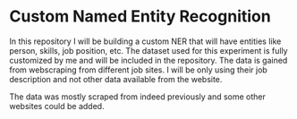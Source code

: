 # Custom Named Entity Recognition

In this repository I will be building a custom NER that will have entities like person, skills, job position, etc. The dataset used for this experiment is fully customized by me and will be included in the repository. The data is gained from webscraping from different job sites. I will be only using their job description and not other data available from the website. 

The data was mostly scraped from indeed previously and some other websites could be added. 
